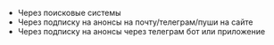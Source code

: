 * Через поисковые системы
* Через подписку на анонсы на почту/телеграм/пуши на сайте
* Через подписку на анонсы через телеграм бот или приложение